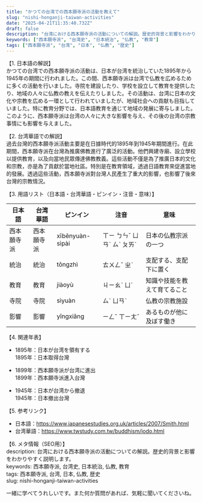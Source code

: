 ```yaml
---
title: "かつての台湾での西本願寺派の活動を教えて"
slug: "nishi-honganji-taiwan-activities"
date: "2025-04-21T11:35:40.732Z"
draft: false
description: "台湾における西本願寺派の活動についての解説。歴史的背景と影響をわかりやすく説明します。"
keywords: ["西本願寺派", "台湾史", "日本統治", "仏教", "教育"]
tags: ["西本願寺派", "台湾", "日本", "仏教", "歴史"]
---
```


【1. 日本語の解説】  
かつての台湾での西本願寺派の活動は、日本が台湾を統治していた1895年から1945年の期間に行われました。この間、西本願寺派は台湾で仏教を広めるために多くの活動を行いました。寺院を建設したり、学校を設立して教育を提供したり、地域の人々に仏教の教えを伝えたりしました。その活動は、台湾に日本の文化や宗教を広める一環として行われていましたが、地域社会への貢献も目指していました。特に教育分野では、日本語教育を通じて地域の発展に寄与しました。このように、西本願寺派は台湾の人々に大きな影響を与え、その後の台湾の宗教事情にも影響を与えました。

【2. 台湾華語での解説】  
過去台灣的西本願寺派活動主要是在日據時代的1895年到1945年期間進行。在此期間，西本願寺派在台灣為推廣佛教進行了廣泛的活動。他們興建寺廟、設立學校以提供教育，以及向當地民眾傳達佛教教義。這些活動不僅是為了推廣日本的文化和宗教，亦是為了貢獻於當地社區。特別是在教育領域，透過日語教育來促進當地的發展。透過這些活動，西本願寺派對台灣人民產生了重大的影響，也影響了後來台灣的宗教情況。

【3. 用語リスト（日本語・台湾華語・ピンイン・注音・意味）】  

| 日本語     | 台湾華語       | ピンイン     | 注音      | 意味                     |
|------------|--------------|----------|---------|------------------------|
| 西本願寺派  | 西本願寺派    | xīběnyuàn-sìpài | ㄒㄧ ㄅㄣˇ ㄩㄢˋ ㄙˋ ㄆㄞˋ | 日本の仏教宗派の一つ        |
| 統治        | 統治         | tǒngzhì  | ㄊㄨㄥˇ ㄓˋ | 支配する、支配下に置く     |
| 教育        | 教育         | jiàoyù   | ㄐㄧㄠˋ ㄩˋ | 知識や技能を教えて育てること |
| 寺院        | 寺院         | sìyuàn   | ㄙˋ ㄩㄢˋ  | 仏教の宗教施設             |
| 影響        | 影響         | yǐngxiǎng | ㄧㄥˇ ㄒㄧㄤˇ | あるものが他に及ぼす働き  |

【4. 関連年表】  

- 1895年：日本が台湾を領有する  
  1895年：日本取得台灣

- 1899年：西本願寺派が台湾に進出  
  1899年：西本願寺派進入台灣

- 1945年：日本が台湾から撤退  
  1945年：日本撤出台灣

【5. 参考リンク】  

- 日本語：https://www.japanesestudies.org.uk/articles/2007/Smith.html
- 台湾華語：https://www.twstudy.com.tw/buddhism/jodo.html

【6. メタ情報（SEO用）】  
description: 台湾における西本願寺派の活動についての解説。歴史的背景と影響をわかりやすく説明します。  
keywords: 西本願寺派, 台湾史, 日本統治, 仏教, 教育  
tags: 西本願寺派, 台湾, 日本, 仏教, 歴史  
slug: nishi-honganji-taiwan-activities  

一緒に学べてうれしいです。また何か質問があれば、気軽に聞いてくださいね。